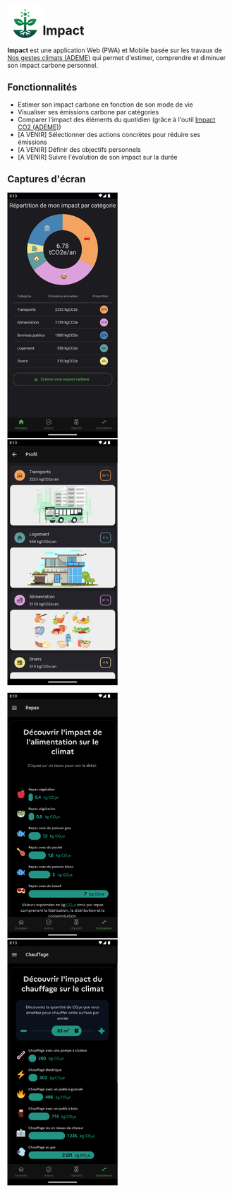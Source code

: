 <img align="left" width="80" height="80" src="assets/icon.png" alt="Impact">

# Impact

**Impact** est une application Web (PWA) et Mobile basée sur les travaux de [Nos gestes climats (ADEME)](https://nosgestesclimat.fr/) qui permet d'estimer, comprendre et diminuer son impact carbone personnel.

## Fonctionnalités

- Estimer son impact carbone en fonction de son mode de vie
- Visualiser ses émissions carbone par catégories
- Comparer l'impact des éléments du quotidien (grâce à l'outil [Impact CO2 (ADEME)](https://impactco2.fr/))
- [A VENIR] Sélectionner des actions concrètes pour réduire ses émissions
- [A VENIR] Définir des objectifs personnels
- [A VENIR] Suivre l'évolution de son impact sur la durée

## Captures d'écran

[<img width=250 alt="Emissions" src="documentation/screenshots/emissions.png?raw=true">](documentation/screenshots/emissions.png?raw=true)&nbsp;&nbsp;
[<img width=250 alt="Profile" src="documentation/screenshots/profile.png?raw=true">](documentation/screenshots/profile.png?raw=true)&nbsp;&nbsp;

[<img width=250 alt="Comparateur_Repas" src="documentation/screenshots/comparator_meal.png?raw=true">](documentation/screenshots/comparator_meal.png?raw=true)&nbsp;&nbsp;
[<img width=250 alt="Comparateur_Chauffage" src="documentation/screenshots/comparator_heating.png?raw=true">](documentation/screenshots/comparator_heating.png?raw=true)
